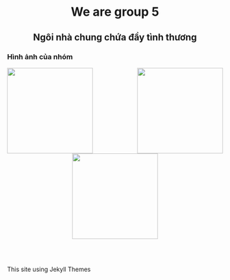<h1 align="center"> We are group 5 </h1>
<h2 align="center"> Ngôi nhà chung chứa đầy tình thương </h2>

### Hình ảnh của nhóm
<p>
  <img align="left" width="200" src="https://hatrabbits.com/wp-content/uploads/2017/01/random.jpg">
  <img align="right" width="200" src="https://images.unsplash.com/photo-1494253109108-2e30c049369b?ixid=MnwxMjA3fDB8MHxzZWFyY2h8Mnx8cmFuZG9tJTIwZm9vZCUyMHN0b3JlfGVufDB8fDB8fA%3D%3D&ixlib=rb-1.2.1&w=1000&q=80">
   <p align="center"><img width="200" src="https://images.unsplash.com/photo-1481349518771-20055b2a7b24?ixid=MnwxMjA3fDB8MHxzZWFyY2h8M3x8cmFuZG9tfGVufDB8fDB8fA%3D%3D&ixlib=rb-1.2.1&w=1000&q=80"></p>
</p>  <br> </br>

<footer> <p> This site using Jekyll Themes </p> </footer>

